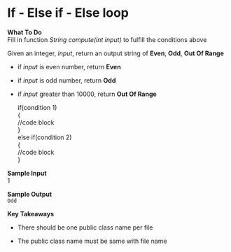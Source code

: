 # If - Else if - Else loop

**What To Do**  
Fill in function _String compute(int input)_ to fulfill the conditions above

Given an integer, _input_, return an output string of **Even**, **Odd**, **Out Of Range**  
 
- if _input_ is even number, return **Even**  
- if _input_ is odd number, return **Odd**
- if _input_ greater than 10000, return **Out Of Range**  


    if(condition 1)     
    {      
        //code block      
    }     
    else if(condition 2)      
    {      
        //code block      
    } 

 
**Sample Input**  
1

**Sample Output**  
`
Odd
`

**Key Takeaways**

- There should be one public class name per file

- The public class name must be same with file name 
